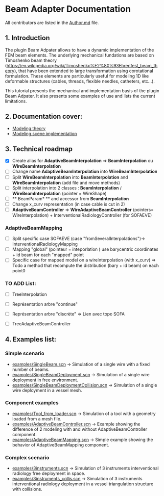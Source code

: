 Beam Adapter Documentation
=======================

All contributors are listed in the [Author.md](https://github.com/sofa-framework/BeamAdapter/blob/master/Authors.md) file.

## 1. Introduction

The plugin Beam Adpater allows to have a dynamic implementation of the FEM beam elements.
The underlying mechanical fundations are based on Timoshenko beam theory (https://en.wikipedia.org/wiki/Timoshenko%E2%80%93Ehrenfest_beam_theory), that have been extended to large transformation using corotational formulation.
These elements are particularly useful for modeling 1D like deformable structures (cables, threads, flexible needles, catheters, etc...).

This tutorial presents the mechanical and implementation basis of the plugin Beam Adpater.
It also presents some examples of use and lists the current limitations.


## 2. Documentation cover:
- [Modeling theory](modeling/theory.md)
- [Modeling scene implementation](modeling/implementation.md)


## 3. Technical roadmap
- [x] Create alias for **AdaptiveBeamInterpolation** => **BeamInterpolation** ou **WireBeamInterpolation**
- [ ] Change name **AdaptiveBeamInterpolation** into **WireBeamInterpolation**
- [ ] Split **WireBeamInterpolation** into **BeamInterpolation** and **WireBeamInterpolation** (add file and move methods)
- [ ] Split interpolation into 2 classes : **BeamInterpolation** / **WireBeamInterpolatio**n (pointer = WireShape)
- [ ] ** BeamParam* ** and accessor from **BeamInterpolation**
- [ ] Change x_curv representation (in case cable is cut in 2)
- [ ] **AdaptiveBeamController** => **WireAdaptiveBeamController** (pointers= WireInterpolation) + InterventionalRadiologyController (for SOFAEVE)
### AdaptiveBeamMapping 
- [ ] Split specific case SOFAEVE (case "fromSeveralInterpolations")-> InterventionalRadiologyMapping
- [ ] Mapping "global"  (pointeur =  inteporlation ) use barycentric coordinates + id beam for each "mapped" point
- [ ] Specific case for mapped model on a wireInterpolation (with x_curv) => Todo a method that recompute the distribution (bary + id beam) on each point0

### TO ADD List:
- [ ] TreeInterpolation
- [ ] Représentation arbre "continue"
- [ ] Représentation arbre "discrète" => Lien avec topo SOFA
- [ ] TreeAdaptiveBeamController


## 4. Examples list:
### Simple scenario
- [examples/SingleBeam.scn](https://github.com/sofa-framework/BeamAdapter/blob/master/examples/SingleBeam.scn) -> Simulation of a single wire with a fixed number of beams.
- [examples/SingleBeamDeployment.scn](https://github.com/sofa-framework/BeamAdapter/blob/master/examples/SingleBeamDeployment.scn) -> Simulation of a single wire deployment in free environment.
- [examples/SingleBeamDeploymentCollision.scn](https://github.com/sofa-framework/BeamAdapter/blob/master/examples/SingleBeamDeploymentCollision.scn) -> Simulation of a single wire deployment in a vessel mesh.

### Component examples
- [examples/Tool_from_loader.scn](https://github.com/sofa-framework/BeamAdapter/blob/master/examples/Tool_from_loader.scn) -> Simulation of a tool with a geometry loaded from a mesh file.
- [examples/AdaptiveBeamController.scn](https://github.com/sofa-framework/BeamAdapter/blob/master/examples/AdaptiveBeamController.scn) -> Example showing the difference of 2 modeling with and without AdaptiveBeamController component.
- [examples/AdaptiveBeamMapping.scn](https://github.com/sofa-framework/BeamAdapter/blob/master/examples/AdaptiveBeamMapping.scn) -> Simple example showing the behavior of AdaptiveBeamMapping component.

### Complex scenario
- [examples/3instruments.scn](https://github.com/sofa-framework/BeamAdapter/blob/master/examples/3instruments.scn) -> Simulation of 3 instruments interventional radiology free deployment in space.
- [examples/3instruments_collis.scn](https://github.com/sofa-framework/BeamAdapter/blob/master/examples/3instruments_collis.scn) -> Simulation of 3 instruments interventional radiology deployment in a vessel triangulation structure with collisions.
